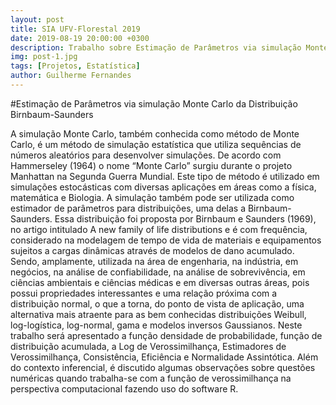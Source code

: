 ```yaml
---
layout: post
title: SIA UFV-Florestal 2019
date: 2019-08-19 20:00:00 +0300
description: Trabalho sobre Estimação de Parâmetros via simulação Monte Carlo da Distribuição Birnbaum-Saunders
img: post-1.jpg
tags: [Projetos, Estatística]
author: Guilherme Fernandes
---
```

#Estimação de Parâmetros via simulação Monte Carlo da Distribuição Birnbaum-Saunders

  A simulação Monte Carlo, também conhecida como método de Monte Carlo, é um método de simulação estatística que utiliza sequências de números aleatórios para desenvolver simulações. De acordo com Hammerseley (1964) o nome “Monte Carlo” surgiu durante o projeto Manhattan na Segunda Guerra Mundial. Este tipo de método é utilizado em simulações estocásticas com diversas aplicações em áreas como a física, matemática e Biologia. A simulação também pode ser utilizada como estimador de parâmetros para distribuições, uma delas a Birnbaum-Saunders. 
  Essa distribuição foi proposta por Birnbaum e Saunders (1969), no artigo intitulado A new family of life distributions e é com frequência, considerado na modelagem de tempo de vida de materiais e equipamentos sujeitos a cargas dinâmicas através de modelos de dano acumulado. Sendo, amplamente, utilizada na área de engenharia, na indústria, em negócios, na análise de confiabilidade, na análise de sobrevivência, em ciências ambientais e ciências médicas e em diversas outras áreas, pois possui propriedades interessantes e uma relação próxima com a distribuição normal, o que a torna, do ponto de vista de aplicação, uma alternativa mais atraente para as bem conhecidas distribuições Weibull, log-logística, log-normal, gama e modelos inversos Gaussianos.
  Neste trabalho será apresentado a função densidade de probabilidade, função de distribuição acumulada, a Log de Verossimilhança, Estimadores de Verossimilhança, Consistência, Eficiência e Normalidade Assintótica. Além do contexto inferencial, é discutido algumas observações sobre questões numéricas quando trabalha-se com a função de verossimilhança na perspectiva computacional fazendo uso do software R.

